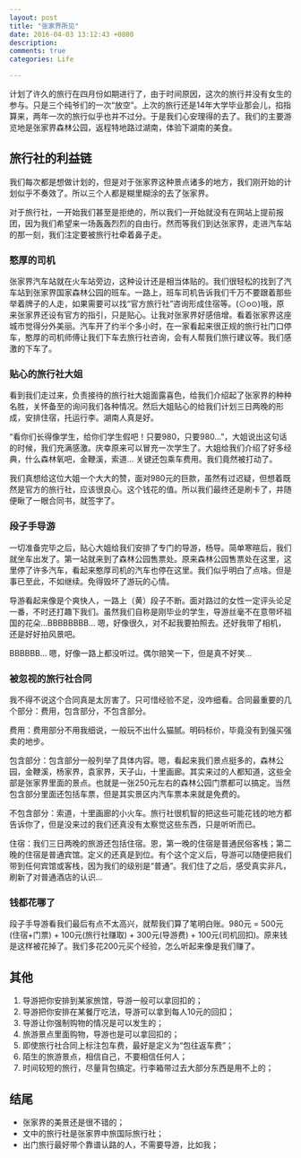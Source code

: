 ```yaml
---
layout: post
title: "张家界所见"
date: 2016-04-03 13:12:43 +0800
description: 
comments: true
categories: Life

---
```


计划了许久的旅行在四月份如期进行了，由于时间原因，这次的旅行并没有女生的参与。只是三个纯爷们的一次“放空”。上次的旅行还是14年大学毕业那会儿，掐指算来，两年一次的旅行似乎也并不过分。于是我们心安理得的去了。我们的主要游览地是张家界森林公园，返程特地路过湖南，体验下湖南的美食。

## 旅行社的利益链

我们每次都是想做计划的，但是对于张家界这种景点诸多的地方，我们刚开始的计划似乎不奏效了。所以三个人都是糊里糊涂的去了张家界。

对于旅行社，一开始我们甚至是拒绝的，所以我们一开始就没有在网站上提前报团，因为我们希望来一场轰轰烈烈的自由行。然而等我们到达张家界，走进汽车站的那一刻，我们注定要被旅行社牵着鼻子走。

### 憨厚的司机

张家界汽车站就在火车站旁边，这种设计还是相当体贴的。我们很轻松的找到了汽车站到张家界国家森林公园的班车。一路上，班车司机告诉我们千万不要跟着那些举着牌子的人走，如果需要可以找“官方旅行社”咨询形成住宿等。(⊙o⊙)哦，原来张家界还设有官方的指引，只是贴心。让我对张家界好感倍增。看着张家界这座城市觉得分外美丽。汽车开了约半个多小时，在一家看起来很正规的旅行社门口停车，憨厚的司机师傅让我们下车去旅行社咨询，会有人帮我们旅行建议等。我们感激的下车了。

### 贴心的旅行社大姐

看到我们走过来，负责接待的旅行社大姐面露喜色，给我们介绍起了张家界的种种名胜，关怀备至的询问我们各种情况。然后大姐贴心的给我们计划三日两晚的形成，安排住宿，托运行李。湖南人真是好。

“看你们长得像学生，给你们学生假吧！只要980，只要980...”，大姐说出这句话的时候，我们充满感激。庆幸原来可以冒充一次学生了。大姐给我们介绍了好多经典，什么森林氧吧，金鞭溪，索道... 关键还包乘车费用。我们竟然被打动了。

我们真想给这位大姐一个大大的赞，面对980元的巨款，虽然有过迟疑，但想着既然是官方的旅行社，应该很良心。这个钱花的值。所以我们最终还是刷卡了，并随便瞅了一眼合同书，就签字了。

### 段子手导游

一切准备完毕之后，贴心大姐给我们安排了专门的导游，杨导。简单寒暄后，我们就坐车出发了。第一站就来到了森林公园售票处。原来森林公园售票处在这里，这里停了许多汽车，看起来憨厚司机的汽车也停在这里。我们似乎明白了点啥。但是事已至此，不如继续。免得毁坏了游玩的心情。

导游看起来像是个爽快人，一路上（黄）段子不断。面对路过的女性一定评头论足一番，不时还打趣下我们。虽然我们自称是刚毕业的学生，导游丝毫不在意带坏祖国的花朵...BBBBBBBB... 嗯，好像很久，对不起我要拍照去。还好我带了相机，还是好好拍风景吧。

BBBBBB... 嗯，好像一路上都没听过。偶尔赔笑一下，但是真不好笑...

### 被忽视的旅行社合同

我不得不说这个合同真是太厉害了。只可惜经验不足，没咋细看。合同最重要的几个部分：费用，包含部分，不包含部分。

费用：费用部分不用我细说，一般玩不出什么猫腻。明码标价，毕竟没有到强买强卖的地步。

包含部分：包含部分一般列举了具体内容。嗯，看起来我们景点挺多的，森林公园，金鞭溪，杨家界，袁家界，天子山，十里画廊。其实来过的人都知道，这些全部是张家界里面的景点。也就是一张250元左右的森林公园门票都可以搞定。当然包含部分里面还包括车票，但是其实景区内汽车票本来就是免费的。

不包含部分：索道，十里画廊的小火车。旅行社很机智的把这些可能花钱的地方都告诉你了，但是没来过的我们还真没有太察觉这些东西，只是听听而已。

住宿：我们三日两晚的旅游还包括住宿。恩，第一晚的住宿是普通民俗客栈；第二晚的住宿是普通宾馆。定义的还真是到位。有个这个定义后，导游可以随便把我们带到任何宾馆或客栈，因为我们的级别是“普通”。我们住了之后，感受真实非凡，刷新了对普通酒店的认识...

### 钱都花哪了

段子手导游看我们最后有点不太高兴，就帮我们算了笔明白账。980元 = 500元(住宿+门票) + 100元(旅行社赚取) + 300元(导游费) + 100元(司机回扣)。原来钱是这样被花掉了。我们多花200元买个经验，怎么听起来像是我们赚了。

## 其他

1. 导游把你安排到某家旅馆，导游一般可以拿回扣的；
2. 导游把你安排在某餐厅吃法，导游可以拿到每人10元的回扣；
3. 导游让你强制购物的情况是可以发生的；
4. 旅游景点里面购物，导游也是可以拿回扣的；
5. 即使旅行社合同上标注包车费，最好是定义为“包往返车费”；
6. 陌生的旅游景点，相信自己，不要相信任何人；
7. 时间较短的旅行，尽量背包搞定。行李箱带过去大部分东西是用不上的；

## 结尾

* 张家界的美景还是很不错的；
* 文中的旅行社是张家界中旅国际旅行社；
* 出门旅行最好带个靠谱认路的人，不需要导游，比如我；









